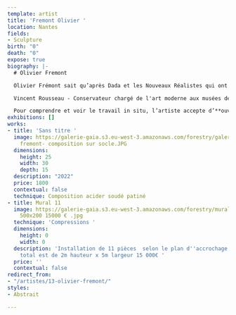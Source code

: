 ```yaml
---
template: artist
title: 'Fremont Olivier '
location: Nantes
fields:
- Sculpture
birth: "0"
death: "0"
expose: true
biography: |-
  # Olivier Fremont

  Olivier Frémont sait qu’après Dada et les Nouveaux Réalistes qui ont magnifiquement ouvert la voie, beaucoup d’artistes ont succombé aux sirènes de la récupération mais, lui-même, n’a jamais été vraiment séduit par la poétique de l’objet « tout fait ». Les débris et restes qu’il recueille et réunit précautionneusement n’ont plus d’histoire : il « opère » au chevet de ces lambeaux suturés pour redonner couleur et vie à la chair du fer. A ce stade de recherche dans les entrailles métalliques le choix d’un rendu lisse ou rugueux, mat ou verni ne relève plus que d’un impossible défi : exprimer les états d’âme de la matière.

  Vincent Rousseau - Conservateur chargé de l'art moderne aux musées des Arts de Nantes de 1975 à 2011.

  Pour comprendre et voir le travail in situ, l’artiste accepte d’**ouvrir** **son** **atelier** sur rendez-vous. Contactez-moi pour organiser une visite privée au 02-40-48-14-91 (max 6 personnes)
exhibitions: []
works:
- title: 'Sans titre '
  image: https://galerie-gaia.s3.eu-west-3.amazonaws.com/forestry/galerie gaia-olivier
    fremont- composition sur socle.JPG
  dimensions:
    height: 25
    width: 30
    depth: 15
  description: "2022"
  price: 1800
  contextual: false
  technique: Composition acider soudé patiné
- title: Mural 11
  image: https://galerie-gaia.s3.eu-west-3.amazonaws.com/forestry/mural 11 compressions
    500x200 15000 € .jpg
  technique: 'Compressions '
  dimensions:
    height: 0
    width: 0
  description: 'Installation de 11 pièces  selon le plan d''accrochage le gabarit
    total est de 2m hauteur x 5m largeur 15 000€ '
  price: ''
  contextual: false
redirect_from:
- "/artistes/13-olivier-fremont/"
styles:
- Abstrait

---
```

